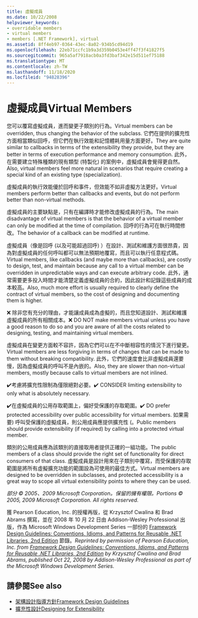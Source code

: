 ```yaml
---
title: 虛擬成員
ms.date: 10/22/2008
helpviewer_keywords:
- overridable members
- virtual members
- members [.NET Framework], virtual
ms.assetid: 8ff4eb97-0364-43ec-8a02-934b5cd94d19
ms.openlocfilehash: 22eb71ccfc1b9a3d359b0453e4ff47f3f41827f5
ms.sourcegitcommit: 965a5af7918acb0a3fd3baf342e15d511ef75188
ms.translationtype: MT
ms.contentlocale: zh-TW
ms.lasthandoff: 11/18/2020
ms.locfileid: "94828396"
---
```

# <a name="virtual-members"></a><span data-ttu-id="3b813-102">虛擬成員</span><span class="sxs-lookup"><span data-stu-id="3b813-102">Virtual Members</span></span>
<span data-ttu-id="3b813-103">您可以覆寫虛擬成員，進而變更子類別的行為。</span><span class="sxs-lookup"><span data-stu-id="3b813-103">Virtual members can be overridden, thus changing the behavior of the subclass.</span></span> <span data-ttu-id="3b813-104">它們在提供的擴充性方面相當類似回呼，但它們在執行效能和記憶體耗用量方面更好。</span><span class="sxs-lookup"><span data-stu-id="3b813-104">They are quite similar to callbacks in terms of the extensibility they provide, but they are better in terms of execution performance and memory consumption.</span></span> <span data-ttu-id="3b813-105">此外，在需要建立特殊種類的現有類型 (特製化) 的案例中，虛擬成員會覺得更自然。</span><span class="sxs-lookup"><span data-stu-id="3b813-105">Also, virtual members feel more natural in scenarios that require creating a special kind of an existing type (specialization).</span></span>

 <span data-ttu-id="3b813-106">虛擬成員的執行效能優於回呼和事件，但效能不如非虛擬方法更好。</span><span class="sxs-lookup"><span data-stu-id="3b813-106">Virtual members perform better than callbacks and events, but do not perform better than non-virtual methods.</span></span>

 <span data-ttu-id="3b813-107">虛擬成員的主要缺點是，只有在編譯時才能修改虛擬成員的行為。</span><span class="sxs-lookup"><span data-stu-id="3b813-107">The main disadvantage of virtual members is that the behavior of a virtual member can only be modified at the time of compilation.</span></span> <span data-ttu-id="3b813-108">回呼的行為可在執行時間修改。</span><span class="sxs-lookup"><span data-stu-id="3b813-108">The behavior of a callback can be modified at runtime.</span></span>

 <span data-ttu-id="3b813-109">虛擬成員（像是回呼 (以及可能超過回呼) ）在設計、測試和維護方面很昂貴，因為對虛擬成員的任何呼叫都可以無法預期地覆寫，而且可以執行任意程式碼。</span><span class="sxs-lookup"><span data-stu-id="3b813-109">Virtual members, like callbacks (and maybe more than callbacks), are costly to design, test, and maintain because any call to a virtual member can be overridden in unpredictable ways and can execute arbitrary code.</span></span> <span data-ttu-id="3b813-110">此外，通常需要更多投入時間才能清楚定義虛擬成員的合約，因此設計和記錄這些成員的成本較高。</span><span class="sxs-lookup"><span data-stu-id="3b813-110">Also, much more effort is usually required to clearly define the contract of virtual members, so the cost of designing and documenting them is higher.</span></span>

 <span data-ttu-id="3b813-111">❌ 除非您有充分的理由，才能讓成員成為虛擬的，而且您知道設計、測試和維護虛擬成員的所有相關成本。</span><span class="sxs-lookup"><span data-stu-id="3b813-111">❌ DO NOT make members virtual unless you have a good reason to do so and you are aware of all the costs related to designing, testing, and maintaining virtual members.</span></span>

 <span data-ttu-id="3b813-112">虛擬成員在變更方面較不容許，因為它們可以在不中斷相容性的情況下進行變更。</span><span class="sxs-lookup"><span data-stu-id="3b813-112">Virtual members are less forgiving in terms of changes that can be made to them without breaking compatibility.</span></span> <span data-ttu-id="3b813-113">此外，它們的速度會比非虛擬成員還要慢，因為虛擬成員的呼叫不是內嵌的。</span><span class="sxs-lookup"><span data-stu-id="3b813-113">Also, they are slower than non-virtual members, mostly because calls to virtual members are not inlined.</span></span>

 <span data-ttu-id="3b813-114">✔️考慮將擴充性限制為僅限絕對必要。</span><span class="sxs-lookup"><span data-stu-id="3b813-114">✔️ CONSIDER limiting extensibility to only what is absolutely necessary.</span></span>

 <span data-ttu-id="3b813-115">✔️在虛擬成員的公用存取範圍上，偏好受保護的存取範圍。</span><span class="sxs-lookup"><span data-stu-id="3b813-115">✔️ DO prefer protected accessibility over public accessibility for virtual members.</span></span> <span data-ttu-id="3b813-116">如果需要) 呼叫受保護的虛擬成員，則公用成員應提供擴充性 (。</span><span class="sxs-lookup"><span data-stu-id="3b813-116">Public members should provide extensibility (if required) by calling into a protected virtual member.</span></span>

 <span data-ttu-id="3b813-117">類別的公用成員應為該類別的直接取用者提供正確的一組功能。</span><span class="sxs-lookup"><span data-stu-id="3b813-117">The public members of a class should provide the right set of functionality for direct consumers of that class.</span></span> <span data-ttu-id="3b813-118">虛擬成員是設計用來在子類別中覆寫，而受保護的存取範圍是將所有虛擬擴充功能的範圍設為可使用的最佳方式。</span><span class="sxs-lookup"><span data-stu-id="3b813-118">Virtual members are designed to be overridden in subclasses, and protected accessibility is a great way to scope all virtual extensibility points to where they can be used.</span></span>

 <span data-ttu-id="3b813-119">*部分 &copy; 2005、2009 Microsoft Corporation。保留的擁有權限。*</span><span class="sxs-lookup"><span data-stu-id="3b813-119">*Portions &copy; 2005, 2009 Microsoft Corporation. All rights reserved.*</span></span>

 <span data-ttu-id="3b813-120">獲 Pearson Education, Inc. 的授權再版，從 Krzysztof Cwalina 和 Brad Abrams 撰寫，並在 2008 年 10 月 22 日由 Addison-Wesley Professional 出版，作為 Microsoft Windows Development Series 一部份的 [Framework Design Guidelines: Conventions, Idioms, and Patterns for Reusable .NET Libraries, 2nd Edition](https://www.informit.com/store/framework-design-guidelines-conventions-idioms-and-9780321545619) 節錄。</span><span class="sxs-lookup"><span data-stu-id="3b813-120">*Reprinted by permission of Pearson Education, Inc. from [Framework Design Guidelines: Conventions, Idioms, and Patterns for Reusable .NET Libraries, 2nd Edition](https://www.informit.com/store/framework-design-guidelines-conventions-idioms-and-9780321545619) by Krzysztof Cwalina and Brad Abrams, published Oct 22, 2008 by Addison-Wesley Professional as part of the Microsoft Windows Development Series.*</span></span>

## <a name="see-also"></a><span data-ttu-id="3b813-121">請參閱</span><span class="sxs-lookup"><span data-stu-id="3b813-121">See also</span></span>

- [<span data-ttu-id="3b813-122">架構設計指導方針</span><span class="sxs-lookup"><span data-stu-id="3b813-122">Framework Design Guidelines</span></span>](index.md)
- [<span data-ttu-id="3b813-123">擴充性設計</span><span class="sxs-lookup"><span data-stu-id="3b813-123">Designing for Extensibility</span></span>](designing-for-extensibility.md)

